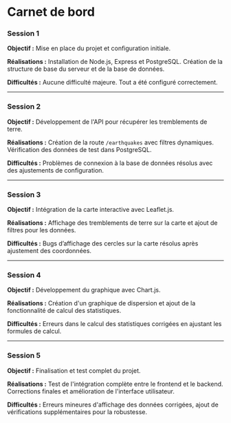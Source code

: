 # Carnet de bord

### Session 1

**Objectif :** Mise en place du projet et configuration initiale.

**Réalisations :** Installation de Node.js, Express et PostgreSQL. Création de la structure de base du serveur et de la base de données.

**Difficultés :** Aucune difficulté majeure. Tout a été configuré correctement.

---

### Session 2

**Objectif :** Développement de l'API pour récupérer les tremblements de terre.

**Réalisations :** Création de la route `/earthquakes` avec filtres dynamiques. Vérification des données de test dans PostgreSQL.

**Difficultés :** Problèmes de connexion à la base de données résolus avec des ajustements de configuration.

---

### Session 3

**Objectif :** Intégration de la carte interactive avec Leaflet.js.

**Réalisations :** Affichage des tremblements de terre sur la carte et ajout de filtres pour les données.

**Difficultés :** Bugs d’affichage des cercles sur la carte résolus après ajustement des coordonnées.

---

### Session 4

**Objectif :** Développement du graphique avec Chart.js.

**Réalisations :** Création d'un graphique de dispersion et ajout de la fonctionnalité de calcul des statistiques.

**Difficultés :** Erreurs dans le calcul des statistiques corrigées en ajustant les formules de calcul.

---

### Session 5

**Objectif :** Finalisation et test complet du projet.

**Réalisations :** Test de l'intégration complète entre le frontend et le backend. Corrections finales et amélioration de l'interface utilisateur.

**Difficultés :** Erreurs mineures d'affichage des données corrigées, ajout de vérifications supplémentaires pour la robustesse.

